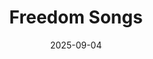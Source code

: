 ---
title: "Freedom Songs"
date: 2025-09-04
description: "Song by Ginosko + Video by Omar O'Sullivan"
video_url: "https://www.youtube.com/watch?v=3AIq_D-zNbo"
video_type: "youtube"
order: 11
---